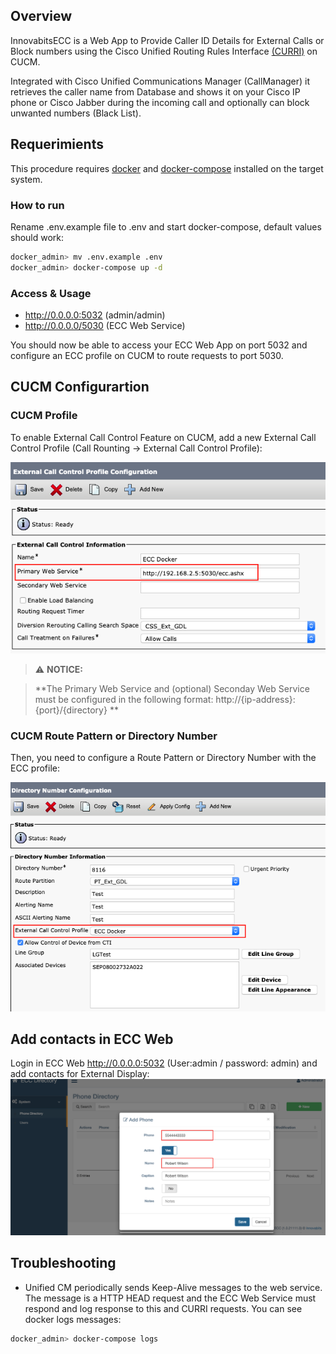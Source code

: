 
## Overview
InnovabitsECC is a Web App to Provide Caller ID Details for External Calls or Block numbers using the Cisco Unified Routing Rules Interface [(CURRI)](https://developer.cisco.com/site/curri/develop-and-test/documentation/latest-version/) on CUCM.

Integrated with Cisco Unified Communications Manager (CallManager) it retrieves the caller name from  Database and shows it on your Cisco IP phone or Cisco Jabber during the incoming call and optionally can block unwanted numbers (Black List).

## Requerimients 
This procedure requires [docker](https://docs.docker.com/engine/install/) and [docker-compose](https://docs.docker.com/compose/install/) installed on the target system.



### How to run
Rename .env.example file to .env and start docker-compose, default values should work:

```bash
docker_admin> mv .env.example .env
docker_admin> docker-compose up -d
```

### Access & Usage
 * http://0.0.0.0:5032 (admin/admin)
 * http://0.0.0.0/5030  (ECC Web Service)

You should now be able to access your ECC Web App on port 5032 and configure an ECC profile on CUCM to route requests to port 5030.

## CUCM Configurartion

### CUCM Profile
To enable External Call Control Feature on CUCM, add a new External Call Control Profile (Call Rounting -> External Call Control Profile):

 ![Alt text](img/cucm_ecc.png?raw=true "CUCM ECC Profile")

> :warning: **NOTICE:**

> **The Primary Web Service and (optional) Seconday Web Service must be configured in the following format: http://{ip-address}:{port}/{directory} **
 
 ### CUCM Route Pattern or Directory Number
 Then, you need to configure a Route Pattern or Directory Number with the ECC profile:

 ![Alt text](img/cucm_dn.png?raw=true "CUCM Directory Number")


## Add contacts in ECC Web
Login in ECC Web http://0.0.0.0:5032 (User:admin / password: admin) and add contacts for External Display:
![Alt text](img/ecc_phone.png?raw=true "Add Phone")

## Troubleshooting 
- Unified CM periodically sends Keep-Alive messages to the web service. The message is a HTTP HEAD request and the ECC Web Service must respond and log response to this and CURRI requests. You can see docker logs messages:

```bash
docker_admin> docker-compose logs
```

  




